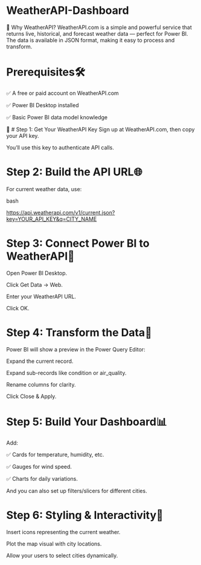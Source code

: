 # WeatherAPI-Dashboard
🎯 Why WeatherAPI?
WeatherAPI.com is a simple and powerful service that returns live, historical, and forecast weather data — perfect for Power BI. The data is available in JSON format, making it easy to process and transform.

# Prerequisites🛠️ 

✅ A free or paid account on WeatherAPI.com

✅ Power BI Desktop installed

✅ Basic Power BI data model knowledge

🔑 # Step 1: Get Your WeatherAPI Key
Sign up at WeatherAPI.com, then copy your API key.

You’ll use this key to authenticate API calls.

# Step 2: Build the API URL🌐
For current weather data, use:

bash

https://api.weatherapi.com/v1/current.json?key=YOUR_API_KEY&q=CITY_NAME

# Step 3: Connect Power BI to WeatherAPI🧠 
Open Power BI Desktop.

Click Get Data → Web.

Enter your WeatherAPI URL.

Click OK.

# Step 4: Transform the Data🧹 
Power BI will show a preview in the Power Query Editor:

Expand the current record.

Expand sub-records like condition or air_quality.

Rename columns for clarity.

Click Close & Apply.

 # Step 5: Build Your Dashboard📊
Add:

✅ Cards for temperature, humidity, etc.

✅ Gauges for wind speed.

✅ Charts for daily variations.

And you can also set up filters/slicers for different cities.

# Step 6: Styling & Interactivity🎨 
Insert icons representing the current weather.

Plot the map visual with city locations.

Allow your users to select cities dynamically.
